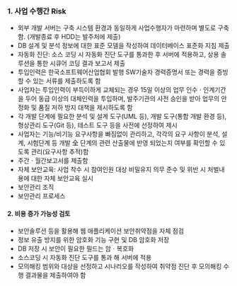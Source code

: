 ### 1. 사업 수행간 Risk
+ 외부 개발 서버는 구축 시스템 환경과 동일하게 사업수행자가 마련하며 별도로 구축함. (개발종료 후 HDD는 발주처에 제출)
+ DB 설계 및 분석 정보에 대한 표준 모델을 작성하여 데이터베이스 표준화 지침 제출
+ 자동화 진단: 소스 코딩 시 자동화 진단 도구를 통과한 후 서버에 적용하고, 상용 솔루션을 통한 시큐어 코딩 결과 보고서 제출
+ 투입인력은 한국소프트웨어산업협회 발행 SW기술자 경력증명서 또는 경력을 증빙할 수 있는 서류를 제출하도록 함
+ 사업자는 투입인력이 부득이하게 교체되는 경우 15일 이상의 업무 인수ㆍ인계기간을 두어 동급 이상의 대체인력을 투입하며, 발주기관의 사전 승인을 받아 업무의 안정화 및 품질 저하 방지 대책을 제시하도록 함
+ 각 개발 단계에 필요한 분석 및 설계 도구(UML 등), 개발 도구(통합 개발 환경 등), 형상관리 도구(Git 등), 테스트 도구 등을 사전에 선정하여 제시
+ 사업자는 기능/비기능 요구사항을 빠짐없이 관리하고, 각각의 요구 사항이 분석, 설계, 시험단계 등 개발 全 단계의 관련 산출물에 반영 되었는지 여부를 확인할 수 있도록 관리(요구사항 추적)함
+ 주간ㆍ월간보고서를 제출함
+ 자체 보안교육: 사업 착수 시 참여인원 대상 비밀유지 의무 준수 및 위반 시 처벌내용에 대한 자체 보안교육 실시
+ 보안관리 조직
+ 보안관리 프로세스




#### 2. 비용 증가 가능성 검토
+ 보안솔루션 등을 활용해 웹 애플리케이션 보안취약점을 자체 점검
+ 정보 유출 방지를 위한 암호화 기능 구현 및 DB 암호화 저장
+ DB 저장 시 보안이 필요한 필드는 암ㆍ복호화
+ 소스코딩 시 자동화 진단 도구를 통과 해 서버에 적용
+ 모의해킹 범위와 대상을 선정하고 시나리오를 작성하여 취약점 진단 후 모의해킹 수행 결과물을 제출하여야 함
